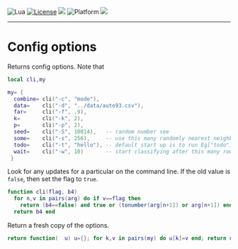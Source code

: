 
<img alt="Lua" src="https://img.shields.io/badge/lua-v5.4-blue">&nbsp;<a 
href="https://github.com/timm/keys/blob/master/LICENSE.md"><img
alt="License" src="https://img.shields.io/badge/license-unlicense-red"></a> <img
src="https://img.shields.io/badge/purpose-ai%20,%20se-blueviolet"> <img
alt="Platform" src="https://img.shields.io/badge/platform-osx%20,%20linux-lightgrey"> <a
href="https://github.com/timm/keys/actions"><img
src="https://github.com/timm/keys/actions/workflows/unit-test.yml/badge.svg"></a>

<hr>

# Config options
Returns config options.
Note that 

```lua
local cli,my

my= {
  combine= cli("-c", "mode"),
  data=    cli("-d", "../data/auto93.csv"),
  far=     cli("-f", .9),
  k=       cli("-k", 2),  
  p=       cli("-p", 2), 
  seed=    cli("-S", 10014),   -- random number see
  some=    cli("-s", 256),     -- use this many randomly nearest neighbors
  todo=    cli("-t", "hello"), -- default start up is to run Eg["todo"]
  wait=    cli("-w", 10)       -- start classifying after this many rows
 }
```
Look for any updates for a particular on the command line.
If the  old value is `false`, then set the flag to  `true`.

```lua
function cli(flag, b4)
  for n,v in pairs(arg) do if v==flag then 
    return (b4==false) and true or (tonumber(arg[n+1]) or arg[n+1]) end end 
  return b4 end
```
Return a fresh copy of the options.

```lua
return function(  u) u={}; for k,v in pairs(my) do u[k]=v end; return u end

```
